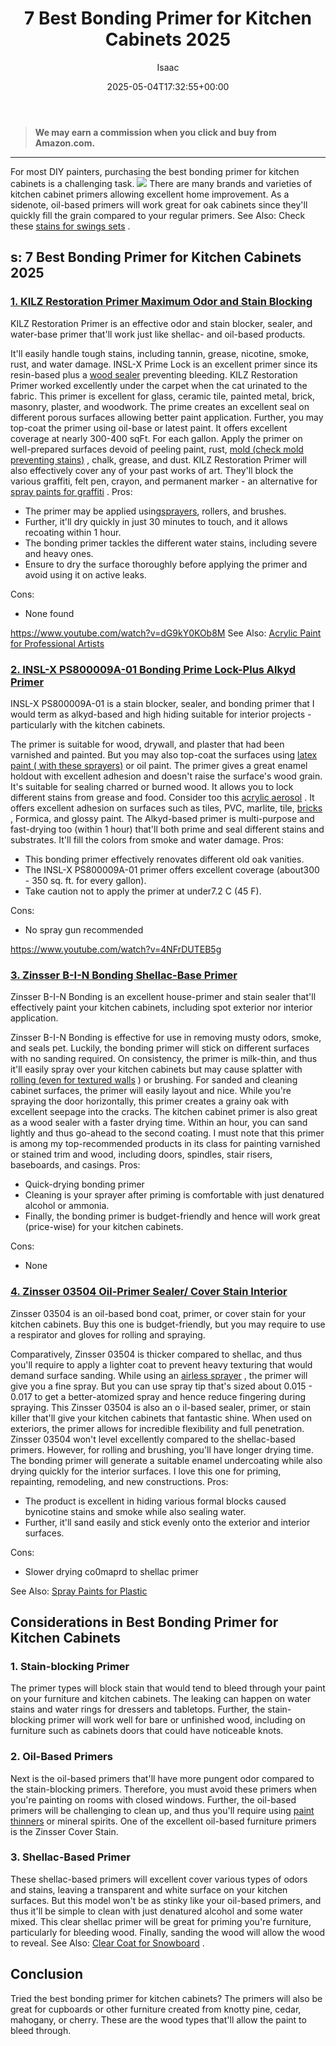 ﻿---
author: Isaac
layout: post
title: 7 Best Bonding Primer for Kitchen Cabinets 2025
date: '2025-05-04T17:32:55+00:00'
categories:
- Paint
tags: []
slug: /best-bonding-primer-for-kitchen-cabinets/
lastmod: 2025-05-07T12:21:23+03:00
---
> **We may earn a commission when you click and buy from Amazon.com.**
>

---
For most DIY painters, purchasing the best bonding primer for kitchen cabinets is a challenging task.
![](/assets/img/12/Pest-Control.jpg)
There are many brands and varieties of kitchen cabinet primers allowing excellent home improvement.
As a sidenote, oil-based primers will work great for oak cabinets since they'll quickly fill the grain compared to your regular primers.
See Also: Check these
[stains for swings sets](https://pestpolicy.com/best-stain-for-swing-set/)
.
## s: 7 Best Bonding Primer for Kitchen Cabinets 2025
### [1. KILZ Restoration Primer Maximum Odor and Stain Blocking](https://www.amazon.com/dp/B007XH9PKO/?tag=p-policy-20)
KILZ Restoration Primer is an effective odor and stain blocker, sealer, and water-base primer that'll work just like shellac- and oil-based products.

It'll easily handle tough stains, including tannin, grease, nicotine, smoke, rust, and water damage. INSL-X Prime Lock is an excellent primer since its resin-based plus a
[wood sealer](https://pestpolicy.com/best-deck-sealer-for-pressure-treated-wood/)
preventing bleeding.
KILZ Restoration Primer worked excellently under the carpet when the cat urinated to the fabric. This primer is excellent for glass, ceramic tile, painted metal, brick, masonry, plaster, and woodwork.
The prime creates an excellent seal on different porous surfaces allowing better paint application. Further, you may top-coat the primer using oil-base or latest paint.
It offers excellent coverage at nearly 300-400 sqFt. For each gallon. Apply the primer on well-prepared surfaces devoid of peeling paint, rust,
[mold (check mold preventing stains)](https://pestpolicy.com/best-exterior-paint-to-prevent-mold/)
, chalk, grease, and dust.
KILZ Restoration Primer will also effectively cover any of your past works of art. They'll block the various graffiti, felt pen, crayon, and permanent marker - an alternative for
[spray paints for graffiti](https://pestpolicy.com/best-spray-paints-for-graffiti/)
.
Pros:
- The primer may be applied using[sprayers](https://pestpolicy.com/best-paint-sprayer-for-interior-walls/), rollers, and brushes.
- Further, it'll dry quickly in just 30 minutes to touch, and it allows recoating within 1 hour.
- The bonding primer tackles the different water stains, including severe and heavy ones.
- Ensure to dry the surface thoroughly before applying the primer and avoid using it on active leaks.

Cons:
- None found

https://www.youtube.com/watch?v=dG9kY0KOb8M
See Also:
[Acrylic Paint for Professional Artists](https://pestpolicy.com/best-acrylic-paint-for-professional-artists/)
### [2. INSL-X PS800009A-01 Bonding Prime Lock-Plus Alkyd Primer](https://www.amazon.com/dp/B07KXP4C4M/?tag=p-policy-20)
INSL-X PS800009A-01 is a stain blocker, sealer, and bonding primer that I would term as alkyd-based and high hiding suitable for interior projects - particularly with the kitchen cabinets.

The primer is suitable for wood, drywall, and plaster that had been varnished and painted. But you may also top-coat the surfaces using
[latex paint ( with these sprayers)](https://pestpolicy.com/best-sprayer-for-latex-paint/)
or oil paint.
The primer gives a great enamel holdout with excellent adhesion and doesn't raise the surface's wood grain. It's suitable for sealing charred or burned wood.
It allows you to lock different stains from grease and food. Consider too this
[acrylic aerosol](https://pestpolicy.com/best-acrylic-paint-for-canvas/)
. It offers excellent adhesion on surfaces such as tiles, PVC, marlite, tile,
[bricks](https://pestpolicy.com/how-to-paint-brick/)
, Formica, and glossy paint.
The
Alkyd-based primer is multi-purpose and fast-drying too (within 1 hour) that'll both prime and seal different stains and substrates. It'll fill the colors from smoke and water damage.
Pros:
- This bonding primer effectively renovates different old oak vanities.
- The INSL-X PS800009A-01 primer offers excellent coverage (about300 - 350 sq. ft. for every gallon).
- Take caution not to apply the primer at under7.2 C (45 F).

Cons:
- No spray gun recommended

https://www.youtube.com/watch?v=4NFrDUTEB5g
### [3. Zinsser B-I-N Bonding Shellac-Base Primer](https://www.amazon.com/dp/B000C02C68/?tag=p-policy-20)
Zinsser B-I-N Bonding is an excellent house-primer and
stain sealer
that'll effectively paint your kitchen cabinets, including
spot exterior nor interior application.

Zinsser B-I-N Bonding is effective for use in removing
musty odors, smoke, and seals pet. Luckily, the bonding primer will stick on
different surfaces with no sanding required.
On consistency, the primer is milk-thin, and thus it'll easily spray over your kitchen cabinets but may cause splatter with
[rolling (even for textured walls](https://pestpolicy.com/best-paint-roller-for-textured-walls/)
) or brushing.
For sanded and cleaning cabinet surfaces, the primer will easily layout and nice. While you're spraying the door horizontally, this primer creates a grainy oak with excellent seepage into the cracks.
The kitchen cabinet primer is also great as a wood sealer with a faster drying time. Within an hour, you can sand lightly and thus go-ahead to the second coating.
I must note that this primer is among my top-recommended products in its class for painting varnished or stained trim and wood, including doors, spindles, stair risers, baseboards, and casings.
Pros:
- Quick-drying bonding primer
- Cleaning is your sprayer after priming is comfortable with just denatured alcohol or ammonia.
- Finally, the bonding primer is budget-friendly and hence will work great (price-wise) for your kitchen cabinets.

Cons:
- None

### [4. Zinsser 03504 Oil-Primer Sealer/ Cover Stain Interior](https://www.amazon.com/dp/B000BZX6B4/?tag=p-policy-20)
Zinsser 03504 is an oil-based bond coat, primer, or cover stain for your kitchen cabinets. Buy this one is budget-friendly, but you may require to use a respirator and gloves for rolling and spraying.

Comparatively, Zinsser 03504 is thicker compared to shellac, and thus you'll require to apply a lighter coat to prevent heavy texturing that would demand surface sanding.
While using an
[airless sprayer](https://pestpolicy.com/best-airless-paint-sprayer/)
, the primer will give you a fine spray. But you can use spray tip that's sized about 0.015 - 0.017 to get a better-atomized spray and hence reduce fingering during spraying.
This Zinsser 03504 is also an o
il-based sealer, primer, or stain killer that'll give your kitchen cabinets that fantastic shine. When used on
exteriors, the primer allows for incredible
flexibility and full penetration.
Zinsser 03504 won't level excellently compared to the shellac-based primers. However, for rolling and brushing, you'll have longer drying time.
The bonding primer will generate a suitable
enamel undercoating while also drying quickly for the interior surfaces. I love this one for
priming, repainting, remodeling, and new constructions.
Pros:
- The product is excellent in hiding various formal blocks caused bynicotine stains and smoke while also sealing water.
- Further, it'll sand easily and stick evenly onto the exterior and interior surfaces.

Cons:
- Slower drying co0maprd to shellac primer

See Also:
[Spray Paints for Plastic](https://pestpolicy.com/best-spray-paints-for-plastic/)
## Considerations in Best Bonding Primer for Kitchen Cabinets
### 1. Stain-blocking Primer
The primer types will block stain that would tend to bleed through your paint on your furniture and kitchen cabinets. The leaking can happen on water stains and water rings for dressers and tabletops.
Further, the stain-blocking primer will work well for bare or unfinished wood, including on furniture such as cabinets doors that could have noticeable knots.
### 2. Oil-Based Primers
Next is the oil-based primers that'll have more pungent odor compared to the stain-blocking primers. Therefore, you must avoid these primers when you're painting on rooms with closed windows.
Further, the oil-based primers will be challenging to clean up, and thus you'll require using
[paint thinners](https://pestpolicy.com/best-paint-thinner-for-oil-painting/)
or mineral spirits. One of the excellent oil-based furniture primers is the Zinsser Cover Stain.
### 3. Shellac-Based Primer
These shellac-based primers will excellent cover various types of odors and stains, leaving a transparent and white surface on your kitchen surfaces.
But this model won't be as stinky like your oil-based primers, and thus it'll be simple to clean with just denatured alcohol and some water mixed.
This clear shellac primer will be great for priming you're furniture, particularly for bleeding wood. Finally, sanding the wood will allow the wood to reveal.
See Also:
[Clear Coat for Snowboard](https://pestpolicy.com/best-clear-coat-for-snowboard/)
.
## Conclusion
Tried the best bonding primer for kitchen cabinets? The primers will also be great for cupboards or other furniture created from knotty pine, cedar, mahogany, or cherry. These are the wood types that'll allow the paint to bleed through.